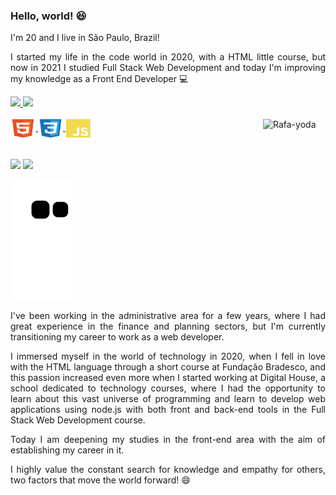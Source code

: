 ### Hello, world! 😆

<div style="text-align:justify;">
 
I'm 20 and I live in São Paulo, Brazil!

I started my life in the code world in 2020, with a HTML little course, but now in 2021 I studied Full Stack Web Development and today I'm improving my knowledge as a Front End  Developer 💻
 <br>
</div>

 <div>
  <a href="https://github.com/jucox">
  <img height="166em" src="https://github-readme-stats.vercel.app/api?username=jucox&show_icons=true&theme=dark&include_all_commits=true&count_private=true"/>
  <img height="166em" src="https://github-readme-stats.vercel.app/api/top-langs/?username=jucox&layout=compact&langs_count=7&theme=dark"/>
</div>

<div style="display: inline_block"><br>
  <img align="center" alt="Rafa-HTML" height="30" width="40" src="https://raw.githubusercontent.com/devicons/devicon/master/icons/html5/html5-original.svg">
  <img align="center" alt="Rafa-CSS" height="30" width="40" src="https://raw.githubusercontent.com/devicons/devicon/master/icons/css3/css3-original.svg">
  <img align="center" alt="Rafa-Js" height="30" width="40" src="https://raw.githubusercontent.com/devicons/devicon/master/icons/javascript/javascript-plain.svg">
  <img align="right" alt="Rafa-yoda" height="100" width="100" src="https://3.bp.blogspot.com/-zpyhumQrsAc/WQutTeDqAYI/AAAAAAAAZEU/DgDT90KRUs4kE6ybZzRlntmcN2BsY0q7wCEw/s400/Star%2BWars%2BDay%2B%2523Starwarsday%2B2017%2BMay%2BThe%2BForce%2Bbe%2Bwith%2Byou%2BStormtrooper%2Bdancinha%2BVinheta%2BMTV%2B2016.gif">
</div>
 <br>
 <br>
<div> 
  <a href = "mailto:renatojr.dev@gmail.com"><img src="https://img.shields.io/badge/Gmail-D14836?style=for-the-badge&logo=gmail&logoColor=white" target="_blank"></a>
  <a href="https://www.linkedin.com/in/renatoteixeiralinsjr" target="_blank"><img src="https://img.shields.io/badge/LinkedIn-0077B5?style=for-the-badge&logo=linkedin&logoColor=white"></a>

   ![Snake animation](https://github.com/jucox/jucox/blob/output/github-contribution-grid-snake.svg)
</div>

<div style="text-align:justify;">
 
I've been working in the administrative area for a few years, where I had great experience in the finance and planning sectors, but I'm currently transitioning my career to work as a web developer.

I immersed myself in the world of technology in 2020, when I fell in love with the HTML language through a short course at Fundação Bradesco, and this passion increased even more when I started working at Digital House, a school dedicated to technology courses, where I had the opportunity to learn about this vast universe of programming and learn to develop web applications using node.js with both front and back-end tools in the Full Stack Web Development course.

Today I am deepening my studies in the front-end area with the aim of establishing my career in it.

I highly value the constant search for knowledge and empathy for others, two factors that move the world forward! 😄
</div>
